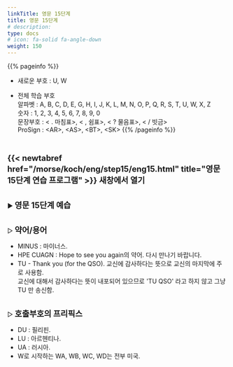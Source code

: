 ```yaml
---
linkTitle: 영문 15단계
title: 영문 15단계
# description: 
type: docs
# icon: fa-solid fa-angle-down
weight: 150
---
```


{{% pageinfo %}}

* 새로운 부호 : U, W

* 전체 학습 부호<br>
알파벳 : A, B, C, D, E, G, H, I, J, K, L, M, N, O, P, Q, R, S, T, U, W, X, Z<br>
숫자 : 1, 2, 3, 4, 5, 6, 7, 8, 9, 0<br>
문장부호 : < . 마침표>, < , 쉼표>, < ? 물음표>, < / 빗금><br>
ProSign : &lt;AR&gt;, &lt;AS&gt;, &lt;BT&gt;, &lt;SK&gt;
{{% /pageinfo %}}

<br>

<b><span style="font-size:130%">{{< newtabref href="/morse/koch/eng/step15/eng15.html" title="영문 15단계 연습 프로그램" >}} 새창에서 열기</span></b>

<br>
▶ <b><span style="font-size:130%">영문 15단계 예습</span></b>
<br><br>

▷ <b><span style="font-size:130%">약어/용어</span></b>
- MINUS : 마이너스.
- HPE CUAGN : Hope to see you again의 약어. 다시 만나기 바랍니다.
- TU - Thank you (for the QSO). 교신에 감사하다는 뜻으로 교신의 마지막에 주로 사용함.<br>
  교신에 대해서 감사하다는 뜻이 내포되어 있으므로 'TU QSO' 라고 하지 않고 그냥 TU 만 송신함.
<br><br>

▷ <b><span style="font-size:130%">호출부호의 프리픽스</span></b>
- DU : 필리핀.
- LU : 아르헨티나.
- UA : 러시아.
- W로 시작하는 WA, WB, WC, WD는 전부 미국.
